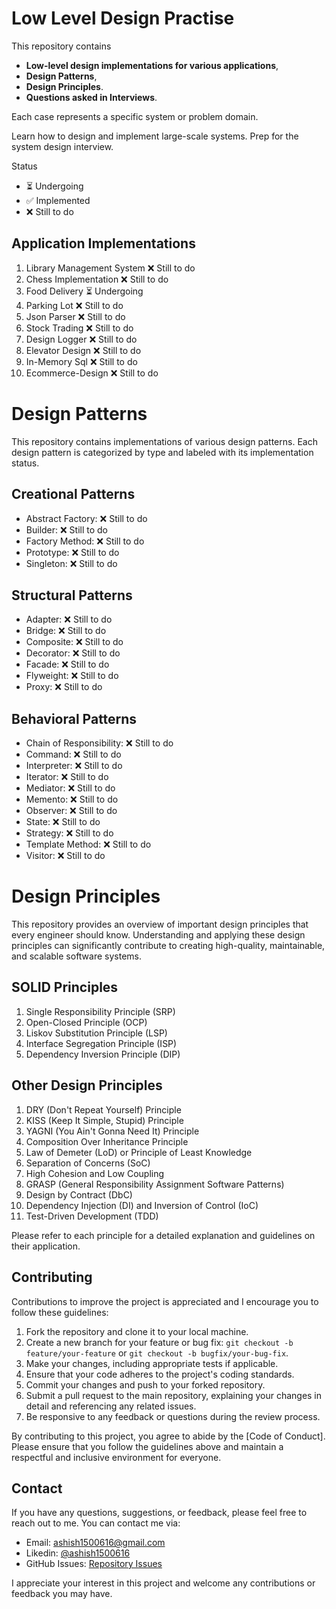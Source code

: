 # Low Level Design Practise

This repository contains
- **Low-level design implementations for various applications**,
- **Design Patterns**,
- **Design Principles**.
- **Questions asked in Interviews**.


Each case represents a specific system or problem domain.

Learn how to design and implement large-scale systems. 
Prep for the system design interview.

Status

- ⏳ Undergoing
- ✅ Implemented
- ❌ Still to do

## Application Implementations

1. Library Management System ❌ Still to do
2. Chess Implementation ❌ Still to do
3. Food Delivery ⏳ Undergoing
4. Parking Lot ❌ Still to do
5. Json Parser ❌ Still to do
6. Stock Trading ❌ Still to do
7. Design Logger ❌ Still to do
8. Elevator Design ❌ Still to do
9. In-Memory Sql ❌ Still to do
10. Ecommerce-Design ❌ Still to do

# Design Patterns

This repository contains implementations of various design patterns. Each design pattern is categorized by type and
labeled with its implementation status.

## Creational Patterns

- Abstract Factory: ❌ Still to do
- Builder: ❌ Still to do
- Factory Method: ❌ Still to do
- Prototype: ❌ Still to do
- Singleton: ❌ Still to do

## Structural Patterns

- Adapter: ❌ Still to do
- Bridge: ❌ Still to do
- Composite: ❌ Still to do
- Decorator: ❌ Still to do
- Facade: ❌ Still to do
- Flyweight: ❌ Still to do
- Proxy: ❌ Still to do

## Behavioral Patterns

- Chain of Responsibility: ❌ Still to do
- Command: ❌ Still to do
- Interpreter: ❌ Still to do
- Iterator: ❌ Still to do
- Mediator: ❌ Still to do
- Memento: ❌ Still to do
- Observer: ❌ Still to do
- State: ❌ Still to do
- Strategy: ❌ Still to do
- Template Method: ❌ Still to do
- Visitor: ❌ Still to do

# Design Principles

This repository provides an overview of important design principles that every engineer should know. Understanding and applying these design principles can significantly contribute to creating high-quality, maintainable, and scalable software systems.

## SOLID Principles

1. Single Responsibility Principle (SRP)
2. Open-Closed Principle (OCP)
3. Liskov Substitution Principle (LSP)
4. Interface Segregation Principle (ISP)
5. Dependency Inversion Principle (DIP)

## Other Design Principles

1. DRY (Don't Repeat Yourself) Principle
2. KISS (Keep It Simple, Stupid) Principle
3. YAGNI (You Ain't Gonna Need It) Principle
4. Composition Over Inheritance Principle
5. Law of Demeter (LoD) or Principle of Least Knowledge
6. Separation of Concerns (SoC)
7. High Cohesion and Low Coupling
8. GRASP (General Responsibility Assignment Software Patterns)
9. Design by Contract (DbC)
10. Dependency Injection (DI) and Inversion of Control (IoC)
11. Test-Driven Development (TDD)

Please refer to each principle for a detailed explanation and guidelines on their application.


## Contributing

Contributions to improve the project is appreciated and I encourage you to follow these guidelines:

1. Fork the repository and clone it to your local machine.
2. Create a new branch for your feature or bug fix: `git checkout -b feature/your-feature` or `git checkout -b bugfix/your-bug-fix`.
3. Make your changes, including appropriate tests if applicable.
4. Ensure that your code adheres to the project's coding standards.
5. Commit your changes and push to your forked repository.
6. Submit a pull request to the main repository, explaining your changes in detail and referencing any related issues.
7. Be responsive to any feedback or questions during the review process.

By contributing to this project, you agree to abide by the [Code of Conduct]. Please ensure that you follow the guidelines above and maintain a respectful and inclusive environment for everyone.

## Contact

If you have any questions, suggestions, or feedback, please feel free to reach out to me. You can contact me via:

- Email: [ashish1500616@gmail.com](mailto:ashish1500616@gmail.com)
- Likedin: [@ashish1500616](https://www.linkedin.com/in/ashish1500616/)
- GitHub Issues: [Repository Issues](https://github.com/ashish1500616/Low-Level-Design-Practise/issues)

I appreciate your interest in this project and welcome any contributions or feedback you may have.

